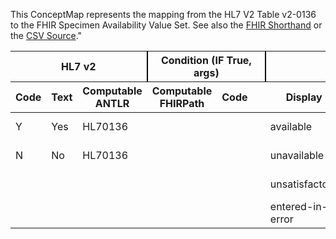 
This ConceptMap represents the mapping from the HL7 V2 Table v2-0136 to the FHIR Specimen Availability Value Set. See also the <a href='https://github.com/HL7/v2-to-fhir/blob/master/tank/ConceptMap v2-0136 to Specimen Availability.fsh'>FHIR Shorthand</a> or the <a href='https://github.com/HL7/v2-to-fhir/blob/master/mappings/'>CSV Source</a>."
<table class='grid'><thead>
<tr><th colspan='3' style='border-right: 2px solid black;'>HL7 v2</th><th colspan='3' style='border-right: 2px solid black;'>Condition (IF True, args)</th><th colspan='4'>HL7 FHIR</th><th>Comments</th></tr>
<tr><th>Code</th><th>Text</th><th>Computable ANTLR</th><th>Computable FHIRPath</th><th>Code</th><th>&#xA0;</th><th>Display</th><th>Code System</th><th>&#xA0;</th></tr></thead>
<tbody>
<tr><td>Y</td><td>Yes</td><td style='border-right: 2px'>HL70136</td><td></td><td></td><td style='border-right: 2px'></td><td>available</td><td></td><td>Available</td><td>http://hl7.org/fhir/specimen-status</td><td></td></tr>
<tr><td>N</td><td>No</td><td style='border-right: 2px'>HL70136</td><td></td><td></td><td style='border-right: 2px'></td><td>unavailable</td><td></td><td>Unavailable</td><td>http://hl7.org/fhir/specimen-status</td><td></td></tr>
<tr><td></td><td></td><td style='border-right: 2px'></td><td></td><td></td><td style='border-right: 2px'></td><td>unsatisfactory</td><td></td><td>Unsatisfactory</td><td>http://hl7.org/fhir/specimen-status</td><td></td></tr>
<tr><td></td><td></td><td style='border-right: 2px'></td><td></td><td></td><td style='border-right: 2px'></td><td>entered-in-error</td><td></td><td>Entered in Error</td><td>http://hl7.org/fhir/specimen-status</td><td></td></tr>
</tbody></table>
